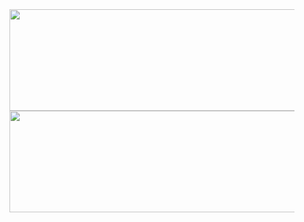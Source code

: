 <img src="https://github-readme-stats.vercel.app/api?username=DvvCz&show_icons=true&theme=onedark" height=180px width=600px>
<img src="https://github-readme-stats.vercel.app/api/top-langs?username=DvvCz&layout=compact&theme=onedark" height=180px width=600px>
